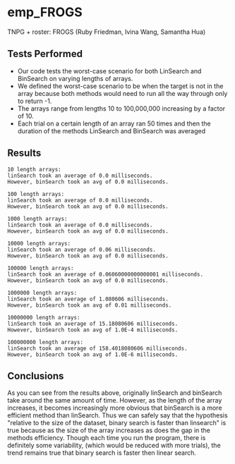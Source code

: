 # emp_FROGS
TNPG + roster: FROGS (Ruby Friedman, Ivina Wang, Samantha Hua)

## Tests Performed
* Our code tests the worst-case scenario for both LinSearch and BinSearch on varying lengths of arrays.
* We defined the worst-case scenario to be when the target is not in the array because both methods would need to run all the way through only to return -1.
* The arrays range from lengths 10 to 100,000,000 increasing by a factor of 10.
* Each trial on a certain length of an array ran 50 times and then the duration of the methods LinSearch and BinSearch was averaged 

## Results

```
10 length arrays: 
linSearch took an average of 0.0 milliseconds.
However, binSearch took an avg of 0.0 milliseconds.

100 length arrays: 
linSearch took an average of 0.0 milliseconds.
However, binSearch took an avg of 0.0 milliseconds.

1000 length arrays: 
linSearch took an average of 0.0 milliseconds.
However, binSearch took an avg of 0.0 milliseconds.

10000 length arrays: 
linSearch took an average of 0.06 milliseconds.
However, binSearch took an avg of 0.0 milliseconds.

100000 length arrays: 
linSearch took an average of 0.06060000000000001 milliseconds.
However, binSearch took an avg of 0.0 milliseconds.

1000000 length arrays: 
linSearch took an average of 1.080606 milliseconds.
However, binSearch took an avg of 0.01 milliseconds.

10000000 length arrays: 
linSearch took an average of 15.18080606 milliseconds.
However, binSearch took an avg of 1.0E-4 milliseconds.

100000000 length arrays: 
linSearch took an average of 158.4018080606 milliseconds.
However, binSearch took an avg of 1.0E-6 milliseconds.
```

## Conclusions
As you can see from the results above, originally linSearch and binSearch take around the same amount of time. However, as the length of the array increases, it becomes increasingly more obvious that binSearch is a more efficient method than linSearch. Thus we can safely say that the hypothesis "relative to the size of the dataset, binary search is faster than linsearch" is true because as the size of the array increases as does the gap in the methods efficiency. Though each time you run the program, there is definitely some variability, (which would be reduced with more trials), the trend remains true that binary search is faster then linear search.
